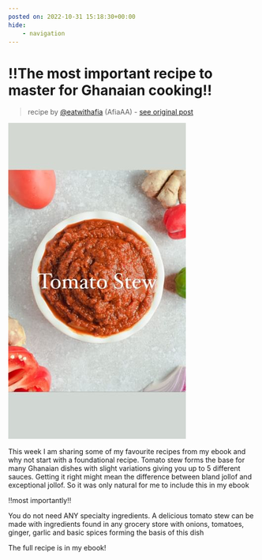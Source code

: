 ```yaml
---
posted on: 2022-10-31 15:18:30+00:00
hide:
    - navigation
---
```


# ‼️The most important recipe to master for Ghanaian cooking‼️ 

> recipe by [@eatwithafia](https://www.instagram.com/eatwithafia/) 
(AfiaAA) - [see original post](https://instagram.com/p/CkYgGwsJmyN)

![](../img/eatwithafia_31-10-2022_1510.png)

  
This week I am sharing some of my favourite recipes from my ebook and why not start with a foundational recipe. Tomato stew forms the base for many Ghanaian dishes with slight variations giving you up to 5 different sauces. Getting it right might mean the difference between bland jollof and exceptional jollof. So it was only natural for me to include this in my ebook   
  
‼️most importantly‼️   
  
You do not need ANY specialty ingredients. A delicious tomato stew can be made with ingredients found in any grocery store with onions, tomatoes, ginger, garlic and basic spices forming the basis of this dish   
  
The full recipe is in my ebook!   